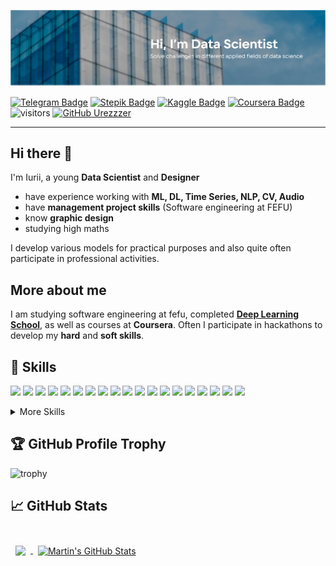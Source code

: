 [![GitHub Banner](./Header.jpg)](https://github.com/Urezzzer)

[![Telegram Badge](https://img.shields.io/badge/Telegram-profile-blue)](https://t.me/urezzzer)
[![Stepik Badge](https://img.shields.io/badge/Stepik-profile-lightgrey)](https://stepik.org/users/78984051)
[![Kaggle Badge](https://img.shields.io/badge/Kaggle-profile-lightblue)](https://www.kaggle.com/iuriierilov)
[![Coursera Badge](https://img.shields.io/badge/Coursera-profile-darkblue)](https://www.coursera.org/user/b2ae5d551b0143a326c468ab198bc015)
![visitors](https://visitor-badge.glitch.me/badge?page_id=Urezzzer.Urezzzer)
[![GitHub Urezzzer](https://img.shields.io/github/followers/Urezzzer?label=follow&style=social)](https://github.com/Urezzzer)

---
## Hi there 👋

I'm Iurii, a young **Data Scientist** and **Designer** 
* have experience working with  **ML, DL, Time Series, NLP, CV, Audio**
* have **management project skills** (Software engineering at FEFU)
* know **graphic design**
* studying high maths 

I develop various models for practical purposes and also quite often participate in professional activities.

## More about me

I am studying software engineering at fefu, completed [**Deep Learning School**](https://github.com/Urezzzer/deep_learning_school_mipt_fall_2021), as well as courses at **Coursera**.
Often I participate in hackathons to develop my **hard** and **soft skills**.

## 💼 Skills

![](https://img.shields.io/badge/Framework-PyTorch-informational?style=flat&logo=PyTorch&logoColor=white&color=4AB197)
![](https://img.shields.io/badge/Code-Python-informational?style=flat&logo=Python&logoColor=white&color=4AB197)
![](https://img.shields.io/badge/Code-SQL-informational?style=flat&logo=sql&logoColor=white&color=4AB197)
![](https://img.shields.io/badge/Code-с++-informational?style=flat&logo=с++&logoColor=white&color=4AB197)
![](https://img.shields.io/badge/Library-Prophet-informational?style=flat&logo=Prophet&logoColor=white&color=4AB197)
![](https://img.shields.io/badge/Library-Statsmodel-informational?style=flat&logo=Statsmodel&logoColor=white&color=4AB197)
![](https://img.shields.io/badge/Library-Numpy-informational?style=flat&logo=Numpy&logoColor=white&color=4AB197)
![](https://img.shields.io/badge/Library-Matplotlib-informational?style=flat&logo=matplotlib&logoColor=white&color=4AB197)
![](https://img.shields.io/badge/Library-Seaborn-informational?style=flat&logo=Seaborn&logoColor=white&color=4AB197)
![](https://img.shields.io/badge/Library-PIL-informational?style=flat&logo=PIL&logoColor=white&color=4AB197)
![](https://img.shields.io/badge/Library-CV2-informational?style=flat&logo=CV2&logoColor=white&color=4AB197)
![](https://img.shields.io/badge/Library-Catboost-informational?style=flat&logo=catboost&logoColor=white&color=4AB197)
![](https://img.shields.io/badge/Library-NLTK-informational?style=flat&logo=NLTK&logoColor=white&color=4AB197)
![](https://img.shields.io/badge/Library-Xgboost-informational?style=flat&logo=xgboost&logoColor=white&color=4AB197)
![](https://img.shields.io/badge/Library-Spacy-informational?style=flat&logo=Spacy&logoColor=white&color=4AB197)
![](https://img.shields.io/badge/Library-Scikit-learn-informational?style=flat&logo=Scikit-learn&logoColor=white&color=4AB197)
![](https://img.shields.io/badge/Library-Natasha-informational?style=flat&logo=Natasha&logoColor=white&color=4AB197)
![](https://img.shields.io/badge/Library-Pymorphy2-informational?style=flat&logo=Pymorphy2&logoColor=white&color=4AB197)
![](https://img.shields.io/badge/Library-Swifter-informational?style=flat&logo=Swifter&logoColor=white&color=4AB197)

<details>
<summary>More Skills</summary>
<br>

![](https://img.shields.io/badge/Graphic-Design-informational?style=flat&logo=Graphic-Design&logoColor=white&color=4AB197)
![](https://img.shields.io/badge/Principle-OOP-informational?style=flat&logo=OOP&logoColor=white&color=4AB197)
![](https://img.shields.io/badge/Methodology-Scrum-informational?style=flat&logo=Scrum&logoColor=white&color=4AB197)
![](https://img.shields.io/badge/Methodology-Agile-informational?style=flat&logo=Agile&logoColor=white&color=4AB197)

<br>

</details>


## :trophy: GitHub Profile Trophy
![trophy](https://github-profile-trophy.vercel.app/?username=Urezzzer&theme=alduin)

## &#x1f4c8; GitHub Stats

<br>

<a href="https://github.com/Urezzzer">
  <img align="center" style="margin:0.5rem" src="https://github-readme-stats.vercel.app/api/top-langs/?username=Urezzzer&hide=html,css&title_color=ffffff&text_color=c9cacc&icon_color=4AB197&bg_color=1A2B34&langs_count=3" />
</a>

<a href="https://github.com/Urezzzer">
  <img align="center" style="margin:0.5rem" src="https://github-readme-stats.vercel.app/api?username=Urezzzer&show_icons=true&line_height=27&count_private=true&title_color=ffffff&text_color=c9cacc&icon_color=4AB097&bg_color=1A2B34" alt="Martin's GitHub Stats" />
</a>

<br>
